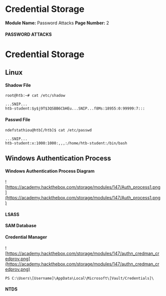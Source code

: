 <!--
 // Platform: Academy
// URL: https://academy.hackthebox.com/module/147/section/1313
// Platform Version: V1
// Module ID: 147
// Module Name: Password Attacks
// Module Difficulty: Medium
// Section ID: 1313
// Section Title: Credential Storage
// Page Title: Password Attacks
// Page Number: 2
-->

# Credential Storage

**Module Name:** Password Attacks **Page Number:** 2

#### PASSWORD ATTACKS

# Credential Storage

## Linux

#### Shadow File

``` shell-session
root@htb:~# cat /etc/shadow

...SNIP...
htb-student:$y$j9T$3QSBB6CbHEu...SNIP...f8Ms:18955:0:99999:7:::
```

#### Passwd File

``` shell-session
ndefstathiou@htb[/htb]$ cat /etc/passwd

...SNIP...
htb-student:x:1000:1000:,,,:/home/htb-student:/bin/bash
```

## Windows Authentication Process

#### Windows Authentication Process Diagram

![https://academy.hackthebox.com/storage/modules/147/Auth_process1.png](https://academy.hackthebox.com/storage/modules/147/Auth_process1.png)

#### LSASS

#### SAM Database

#### Credential Manager

![https://academy.hackthebox.com/storage/modules/147/authn_credman_credprov.png](https://academy.hackthebox.com/storage/modules/147/authn_credman_credprov.png)

``` powershell-session
PS C:\Users\[Username]\AppData\Local\Microsoft\[Vault/Credentials]\
```

#### NTDS

####